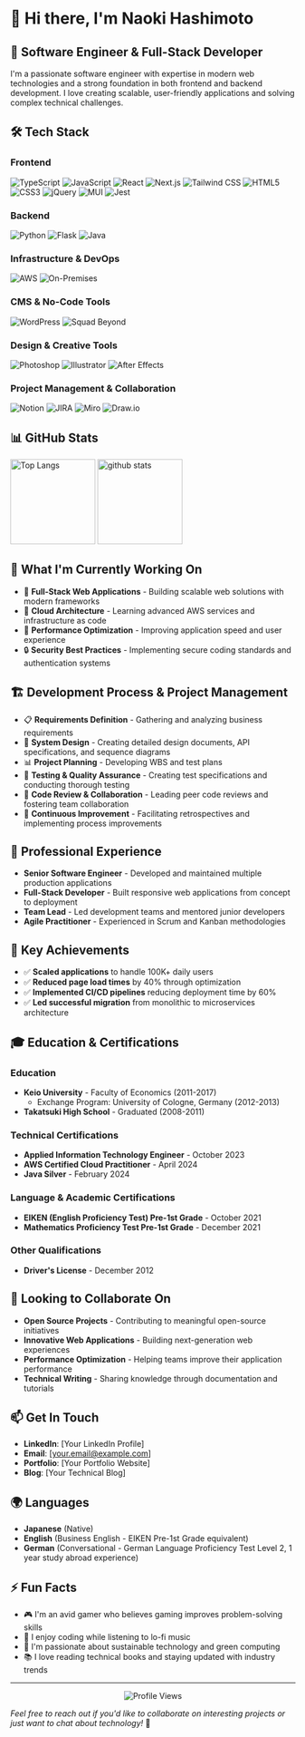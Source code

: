 # 👋 Hi there, I'm Naoki Hashimoto

## 🚀 Software Engineer & Full-Stack Developer

I'm a passionate software engineer with expertise in modern web technologies and a strong foundation in both frontend and backend development. I love creating scalable, user-friendly applications and solving complex technical challenges.

## 🛠️ Tech Stack

### Frontend
![TypeScript](https://img.shields.io/badge/-TypeScript-3178C6?logo=typescript&logoColor=white&style=flat)
![JavaScript](https://img.shields.io/badge/-JavaScript-F7DF1E?logo=javascript&logoColor=black&style=flat)
![React](https://img.shields.io/badge/-React-61DAFB?logo=react&logoColor=black&style=flat)
![Next.js](https://img.shields.io/badge/-Next.js-000000?logo=next.js&logoColor=white&style=flat)
![Tailwind CSS](https://img.shields.io/badge/-Tailwind_CSS-38B2AC?logo=tailwind-css&logoColor=white&style=flat)
![HTML5](https://img.shields.io/badge/-HTML5-E34F26?logo=html5&logoColor=white&style=flat)
![CSS3](https://img.shields.io/badge/-CSS3-1572B6?logo=css3&logoColor=white&style=flat)
![jQuery](https://img.shields.io/badge/-jQuery-0769AD?logo=jquery&logoColor=white&style=flat)
![MUI](https://img.shields.io/badge/-MUI-007FFF?logo=mui&logoColor=white&style=flat)
![Jest](https://img.shields.io/badge/-Jest-C21325?logo=jest&logoColor=white&style=flat)

### Backend
![Python](https://img.shields.io/badge/-Python-3776AB?logo=python&logoColor=white&style=flat)
![Flask](https://img.shields.io/badge/-Flask-000000?logo=flask&logoColor=white&style=flat)
![Java](https://img.shields.io/badge/-Java-ED8B00?logo=java&logoColor=white&style=flat)

### Infrastructure & DevOps
![AWS](https://img.shields.io/badge/-AWS-232F3E?logo=amazon-aws&logoColor=white&style=flat)
![On-Premises](https://img.shields.io/badge/-On--Premises-FF6B6B?logo=server&logoColor=white&style=flat)

### CMS & No-Code Tools
![WordPress](https://img.shields.io/badge/-WordPress-21759B?logo=wordpress&logoColor=white&style=flat)
![Squad Beyond](https://img.shields.io/badge/-Squad_Beyond-00D4AA?logo=code&logoColor=white&style=flat)

### Design & Creative Tools
![Photoshop](https://img.shields.io/badge/-Photoshop-31A8FF?logo=adobe-photoshop&logoColor=white&style=flat)
![Illustrator](https://img.shields.io/badge/-Illustrator-FF9A00?logo=adobe-illustrator&logoColor=white&style=flat)
![After Effects](https://img.shields.io/badge/-After_Effects-9999FF?logo=adobe-after-effects&logoColor=white&style=flat)

### Project Management & Collaboration
![Notion](https://img.shields.io/badge/-Notion-000000?logo=notion&logoColor=white&style=flat)
![JIRA](https://img.shields.io/badge/-JIRA-0052CC?logo=jira&logoColor=white&style=flat)
![Miro](https://img.shields.io/badge/-Miro-050038?logo=miro&logoColor=white&style=flat)
![Draw.io](https://img.shields.io/badge/-Draw.io-F08705?logo=diagrams.net&logoColor=white&style=flat)

## 📊 GitHub Stats

<p align="left"> 
  <img alt="Top Langs" height="150px" src="https://github-readme-stats.vercel.app/api/top-langs/?username=hato-taka&layout=compact&show_icons=true&theme=onedark" />
  <img alt="github stats" height="150px" src="https://github-readme-stats.vercel.app/api?username=hato-taka&theme=onedark&show_icons=true" />
</p>

## 🎯 What I'm Currently Working On

- 🔭 **Full-Stack Web Applications** - Building scalable web solutions with modern frameworks
- 🌱 **Cloud Architecture** - Learning advanced AWS services and infrastructure as code
- 🚀 **Performance Optimization** - Improving application speed and user experience
- 🔒 **Security Best Practices** - Implementing secure coding standards and authentication systems

## 🏗️ Development Process & Project Management

- 📋 **Requirements Definition** - Gathering and analyzing business requirements
- 🎨 **System Design** - Creating detailed design documents, API specifications, and sequence diagrams
- 📊 **Project Planning** - Developing WBS and test plans
- 🧪 **Testing & Quality Assurance** - Creating test specifications and conducting thorough testing
- 👥 **Code Review & Collaboration** - Leading peer code reviews and fostering team collaboration
- 🔄 **Continuous Improvement** - Facilitating retrospectives and implementing process improvements

## 💼 Professional Experience

- **Senior Software Engineer** - Developed and maintained multiple production applications
- **Full-Stack Developer** - Built responsive web applications from concept to deployment
- **Team Lead** - Led development teams and mentored junior developers
- **Agile Practitioner** - Experienced in Scrum and Kanban methodologies

## 🌟 Key Achievements

- ✅ **Scaled applications** to handle 100K+ daily users
- ✅ **Reduced page load times** by 40% through optimization
- ✅ **Implemented CI/CD pipelines** reducing deployment time by 60%
- ✅ **Led successful migration** from monolithic to microservices architecture

## 🎓 Education & Certifications

### Education
- **Keio University** - Faculty of Economics (2011-2017)
  - Exchange Program: University of Cologne, Germany (2012-2013)
- **Takatsuki High School** - Graduated (2008-2011)

### Technical Certifications
- **Applied Information Technology Engineer** - October 2023
- **AWS Certified Cloud Practitioner** - April 2024
- **Java Silver** - February 2024

### Language & Academic Certifications
- **EIKEN (English Proficiency Test) Pre-1st Grade** - October 2021
- **Mathematics Proficiency Test Pre-1st Grade** - December 2021

### Other Qualifications
- **Driver's License** - December 2012

## 🤝 Looking to Collaborate On

- **Open Source Projects** - Contributing to meaningful open-source initiatives
- **Innovative Web Applications** - Building next-generation web experiences
- **Performance Optimization** - Helping teams improve their application performance
- **Technical Writing** - Sharing knowledge through documentation and tutorials

## 📫 Get In Touch

- **LinkedIn**: [Your LinkedIn Profile]
- **Email**: [your.email@example.com]
- **Portfolio**: [Your Portfolio Website]
- **Blog**: [Your Technical Blog]

## 🌍 Languages

- **Japanese** (Native)
- **English** (Business English - EIKEN Pre-1st Grade equivalent)
- **German** (Conversational - German Language Proficiency Test Level 2, 1 year study abroad experience)

## ⚡ Fun Facts

- 🎮 I'm an avid gamer who believes gaming improves problem-solving skills
- 🎵 I enjoy coding while listening to lo-fi music
- 🌱 I'm passionate about sustainable technology and green computing
- 📚 I love reading technical books and staying updated with industry trends

---

<div align="center">
  <img src="https://komarev.com/ghpvc/?username=hato-taka&style=flat-square&color=blue" alt="Profile Views" />
</div>

*Feel free to reach out if you'd like to collaborate on interesting projects or just want to chat about technology!* 🚀
